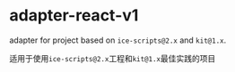 # adapter-react-v1

adapter for project based on `ice-scripts@2.x` and  `kit@1.x`.

适用于使用`ice-scripts@2.x`工程和`kit@1.x`最佳实践的项目
